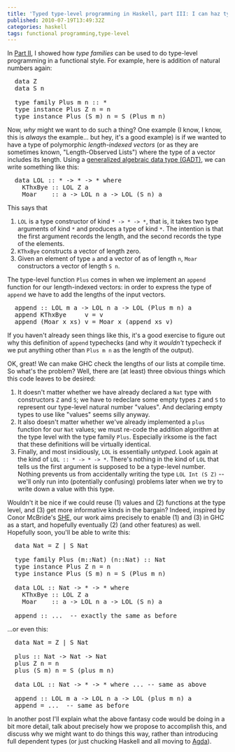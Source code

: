 ```yaml
---
title: 'Typed type-level programming in Haskell, part III: I can haz typs plz?'
published: 2010-07-19T13:49:32Z
categories: haskell
tags: functional programming,type-level
---
```


In <a href="http://byorgey.wordpress.com/2010/07/06/typed-type-level-programming-in-haskell-part-ii-type-families/">Part II</a>, I showed how <i>type families</i> can be used to do type-level programming in a functional style.  For example, here is addition of natural numbers again:

<pre>
  data Z
  data S n

  type family Plus m n :: *
  type instance Plus Z n = n
  type instance Plus (S m) n = S (Plus m n)
</pre>

Now, <i>why</i> might we want to do such a thing?  One example (I know, I know, this is <i>always</i> the example... but hey, it's a good example) is if we wanted to have a type of polymorphic <i>length-indexed vectors</i> (or as they are sometimes known, "Length-Observed Lists") where the type of a vector includes its length.  Using a <a href="http://haskell.org/haskellwiki/GADT">generalized algebraic data type (GADT)</a>, we can write something like this:

<pre>
  data LOL :: * -&gt; * -&gt; * where
    KThxBye :: LOL Z a
    Moar    :: a -&gt; LOL n a -&gt; LOL (S n) a
</pre>

This says that
<ol>
	<li><code>LOL</code> is a type constructor of kind <code>* -&gt; * -&gt; *</code>, that is, it takes two type arguments of kind <code>*</code> and produces a type of kind <code>*</code>. The intention is that the first argument records the length, and the second records the type of the elements.</li>
	<li><code>KThxBye</code> constructs a vector of length zero.</li>
	<li>Given an element of type <code>a</code> and a vector of </code>a</code>s of length <code>n</code>, <code>Moar</code> constructors a vector of length <code>S n</code>.</li>
</ol>

The type-level function <code>Plus</code> comes in when we implement an <code>append</code> function for our length-indexed vectors: in order to express the type of <code>append</code> we have to add the lengths of the input vectors.

<pre>
  append :: LOL m a -&gt; LOL n a -&gt; LOL (Plus m n) a
  append KThxBye     v = v
  append (Moar x xs) v = Moar x (append xs v)
</pre>

If you haven't already seen things like this, it's a good exercise to figure out why this definition of <code>append</code> typechecks (and why it <i>wouldn't</i> typecheck if we put anything other than <code>Plus m n</code> as the length of the output).

OK, great!  We can make GHC check the lengths of our lists at compile time.  So what's the problem?  Well, there are (at least) three obvious things which this code leaves to be desired:
<ol>
	<li>It doesn't matter whether we have already declared a <code>Nat</code> type with constructors <code>Z</code> and <code>S</code>; we have to redeclare some empty types <code>Z</code> and <code>S</code> to represent our type-level natural number "values".  And declaring empty types to use like "values" seems silly anyway.</li>
	<li>It also doesn't matter whether we've already implemented a <code>plus</code> function for our <code>Nat</code> values; we must re-code the addition algorithm at the type level with the type family <code>Plus</code>. Especially irksome is the fact that these definitions will be virtually identical.</li>
	<li>Finally, and most insidiously, <code>LOL</code> is essentially <i>untyped</i>.  Look again at the kind of <code>LOL :: * -&gt; * -&gt; *</code>.  There's nothing in the kind of <code>LOL</code> that tells us the first argument is supposed to be a type-level number.  Nothing prevents us from accidentally writing the type <code>LOL Int (S Z)</code> -- we'll only run into (potentially confusing) problems later when we try to write down a value with this type.</li>
</ol>

Wouldn't it be nice if we could reuse (1) values and (2) functions at the type level, and (3) get more informative kinds in the bargain?  Indeed, inspired by Conor McBride's <a href="http://personal.cis.strath.ac.uk/~conor/pub/she/">SHE</a>, our work aims precisely to enable (1) and (3) in GHC as a start, and hopefully eventually (2) (and other features) as well.  Hopefully soon, you'll be able to write this:

<pre>
  data Nat = Z | S Nat

  type family Plus (m::Nat) (n::Nat) :: Nat
  type instance Plus Z n = n
  type instance Plus (S m) n = S (Plus m n)

  data LOL :: Nat -&gt; * -&gt; * where
    KThxBye :: LOL Z a
    Moar    :: a -&gt; LOL n a -&gt; LOL (S n) a

  append :: ...  -- exactly the same as before
</pre>

...or even this:

<pre>
  data Nat = Z | S Nat

  plus :: Nat -&gt; Nat -&gt; Nat
  plus Z n = n
  plus (S m) n = S (plus m n)

  data LOL :: Nat -&gt; * -&gt; * where ... -- same as above

  append :: LOL m a -&gt; LOL n a -&gt; LOL (plus m n) a
  append = ...  -- same as before
</pre>

In another post I'll explain what the above fantasy code would be doing in a bit more detail, talk about precisely how we propose to accomplish this, and discuss why we might want to do things this way, rather than introducing full dependent types (or just chucking Haskell and all moving to <a href="http://wiki.portal.chalmers.se/agda/pmwiki.php">Agda</a>).



